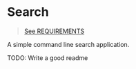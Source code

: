 # Search
> [See REQUIREMENTS](./REQUIREMENTS.pdf)

A simple command line search application.

TODO: Write a good readme